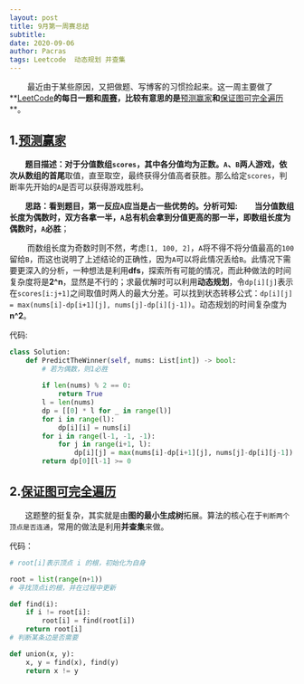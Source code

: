 ```yaml
---
layout: post
title: 9月第一周赛总结
subtitle:  
date: 2020-09-06
author: Pacras
tags: Leetcode  动态规划 并查集
---
```

&nbsp; &nbsp; &nbsp; &nbsp; 最近由于某些原因，又把做题、写博客的习惯捡起来。这一周主要做了**[LeetCode](https://leetcode-cn.com/problemset/algorithms/)**的每日一题和[周赛](https://leetcode-cn.com/contest/weekly-contest-205/)，比较有意思的是**[预测赢家](https://leetcode-cn.com/problems/predict-the-winner/)**和**[保证图可完全遍历](https://leetcode-cn.com/problems/remove-max-number-of-edges-to-keep-graph-fully-traversable/)**。

## 1.[预测赢家](https://leetcode-cn.com/problems/predict-the-winner/)
&nbsp; &nbsp; &nbsp; &nbsp;**题目描述：**对于分值数组`scores`，其中各分值均为正数。`A`、`B`两人游戏，依次从数组的**首尾**取值，直至取空，最终获得分值高者获胜。那么给定`scores`，判断率先开始的`A`是否可以获得游戏胜利。

&nbsp; &nbsp; &nbsp; &nbsp;**思路：**看到题目，第一反应`A`应当是占一些优势的。分析可知:
&nbsp; &nbsp; &nbsp; &nbsp; 当分值数组长度为偶数时，双方各拿一半，`A`总有机会拿到分值更高的那一半，即**数组长度为偶数时，`A`必胜**；

&nbsp; &nbsp; &nbsp; &nbsp;  而数组长度为奇数时则不然，考虑`[1, 100, 2]`，`A`将不得不将分值最高的`100`留给`B`，而这也说明了上述结论的正确性，因为`A`可以将此情况丢给`B`。此情况下需要更深入的分析，一种想法是利用**dfs**，探索所有可能的情况，而此种做法的时间复杂度将是**2^n**，显然是不行的；求最优解时可以利用**动态规划**，令`dp[i][j]`表示在`scores[i:j+1]`之间取值时两人的最大分差。可以找到状态转移公式：`dp[i][j] = max(nums[i]-dp[i+1][j], nums[j]-dp[i][j-1])`。动态规划的时间复杂度为**n^2**。

代码:

```python
class Solution:
    def PredictTheWinner(self, nums: List[int]) -> bool:
        # 若为偶数，则1必胜
        
        if len(nums) % 2 == 0:
            return True
        l = len(nums)
        dp = [[0] * l for _ in range(l)]
        for i in range(l):
            dp[i][i] = nums[i]
        for i in range(l-1, -1, -1):
            for j in range(i+1, l):
                dp[i][j] = max(nums[i]-dp[i+1][j], nums[j]-dp[i][j-1])
        return dp[0][l-1] >= 0
```


## 2.[保证图可完全遍历](https://leetcode-cn.com/problems/remove-max-number-of-edges-to-keep-graph-fully-traversable/)
&nbsp; &nbsp; &nbsp; &nbsp;这题整的挺复杂，其实就是由**图的最小生成树**拓展。算法的核心在于``判断两个顶点是否连通``，常用的做法是利用**并查集**来做。



代码：

```python
# root[i]表示顶点 i 的根，初始化为自身

root = list(range(n+1))
# 寻找顶点i的根，并在过程中更新

def find(i):
    if i != root[i]:
        root[i] = find(root[i])
    return root[i]
# 判断某条边是否需要

def union(x, y):
    x, y = find(x), find(y)
    return x != y
```


